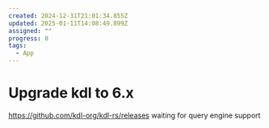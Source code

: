 ```yaml
---
created: 2024-12-31T21:01:34.855Z
updated: 2025-01-11T14:08:49.899Z
assigned: ""
progress: 0
tags:
  - App
---
```


# Upgrade kdl to 6.x

https://github.com/kdl-org/kdl-rs/releases
waiting for query engine support
